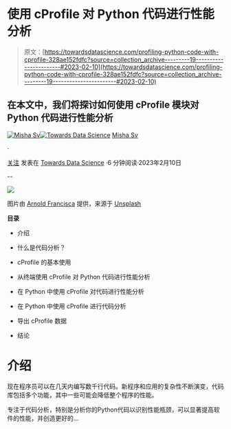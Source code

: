 # 使用 cProfile 对 Python 代码进行性能分析

> 原文：[https://towardsdatascience.com/profiling-python-code-with-cprofile-328ae152fdfc?source=collection_archive---------19-----------------------#2023-02-10](https://towardsdatascience.com/profiling-python-code-with-cprofile-328ae152fdfc?source=collection_archive---------19-----------------------#2023-02-10)

## 在本文中，我们将探讨如何使用 **cProfile** 模块对 Python 代码进行性能分析

[](https://pyshark.medium.com/?source=post_page-----328ae152fdfc--------------------------------)[![Misha Sv](../Images/d3f9605e2c7020246ff793869728e218.png)](https://pyshark.medium.com/?source=post_page-----328ae152fdfc--------------------------------)[](https://towardsdatascience.com/?source=post_page-----328ae152fdfc--------------------------------)[![Towards Data Science](../Images/a6ff2676ffcc0c7aad8aaf1d79379785.png)](https://towardsdatascience.com/?source=post_page-----328ae152fdfc--------------------------------) [Misha Sv](https://pyshark.medium.com/?source=post_page-----328ae152fdfc--------------------------------)

·

[关注](https://medium.com/m/signin?actionUrl=https%3A%2F%2Fmedium.com%2F_%2Fsubscribe%2Fuser%2F685c2995a8e&operation=register&redirect=https%3A%2F%2Ftowardsdatascience.com%2Fprofiling-python-code-with-cprofile-328ae152fdfc&user=Misha+Sv&userId=685c2995a8e&source=post_page-685c2995a8e----328ae152fdfc---------------------post_header-----------) 发表在 [Towards Data Science](https://towardsdatascience.com/?source=post_page-----328ae152fdfc--------------------------------) ·6 分钟阅读·2023年2月10日[](https://medium.com/m/signin?actionUrl=https%3A%2F%2Fmedium.com%2F_%2Fvote%2Ftowards-data-science%2F328ae152fdfc&operation=register&redirect=https%3A%2F%2Ftowardsdatascience.com%2Fprofiling-python-code-with-cprofile-328ae152fdfc&user=Misha+Sv&userId=685c2995a8e&source=-----328ae152fdfc---------------------clap_footer-----------)

--

[](https://medium.com/m/signin?actionUrl=https%3A%2F%2Fmedium.com%2F_%2Fbookmark%2Fp%2F328ae152fdfc&operation=register&redirect=https%3A%2F%2Ftowardsdatascience.com%2Fprofiling-python-code-with-cprofile-328ae152fdfc&source=-----328ae152fdfc---------------------bookmark_footer-----------)![](../Images/89cacd18fab67e3c61470469f4cd9bca.png)

图片由 [Arnold Francisca](https://unsplash.com/@clark_fransa?utm_source=unsplash&utm_medium=referral&utm_content=creditCopyText) 提供，来源于 [Unsplash](https://unsplash.com/photos/f77Bh3inUpE?utm_source=unsplash&utm_medium=referral&utm_content=creditCopyText)

**目录**

+   介绍

+   什么是代码分析？

+   cProfile 的基本使用

+   从终端使用 cProfile 对 Python 代码进行性能分析

+   在 Python 中使用 cProfile 对代码进行性能分析

+   在 Python 中使用 cProfile 进行代码分析

+   导出 cProfile 数据

+   结论

# 介绍

现在程序员可以在几天内编写数千行代码。新程序和应用的复杂性不断演变，代码库包括多个功能，其中一些可能会降低整个程序的性能。

专注于代码分析，特别是分析你的Python代码以识别性能瓶颈，可以显著提高软件的性能，并创造更好的…
